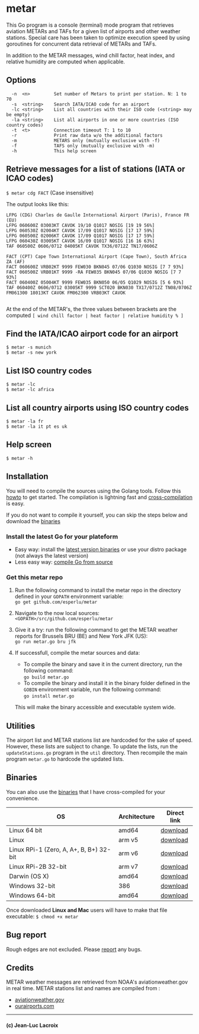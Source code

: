 # metar

This Go program is a console (terminal) mode program that retrieves aviation METARs and TAFs for a given list of airports and other weather stations. Special care has been taken to optimize execution speed by using goroutines for concurrent data retrieval of METARs and TAFs.

In addition to the METAR messages, wind chill factor, heat index, and relative humidity are computed when applicable.

## Options

```
  -n  <n>         Set number of Metars to print per station. N: 1 to 70
  -s  <string>    Search IATA/ICAO code for an airport
  -lc <string>    List all countries with their ISO code (<string> may be empty)
  -la <string>    List all airports in one or more countries (ISO country codes)
  -t  <t>         Connection timeout T: 1 to 10
  -r              Print raw data w/o the additional factors
  -m              METARS only (mutually exclusive with -f)
  -f              TAFS only (mutually exclusive with -m)
  -h              This help screen
```

## Retrieve messages for a list of stations (IATA or ICAO codes)

```$ metar cdg FACT``` (Case insensitive)

The output looks like this:

```
LFPG (CDG) Charles de Gaulle International Airport (Paris), France FR (EU)
LFPG 060600Z 03003KT CAVOK 19/10 Q1017 NOSIG [19 19 56%]
LFPG 060530Z 02004KT CAVOK 17/09 Q1017 NOSIG [17 17 59%]
LFPG 060500Z 02006KT CAVOK 17/09 Q1017 NOSIG [17 17 59%]
LFPG 060430Z 03005KT CAVOK 16/09 Q1017 NOSIG [16 16 63%]
TAF 060500Z 0606/0712 04005KT CAVOK TX36/0712Z TN17/0606Z

FACT (CPT) Cape Town International Airport (Cape Town), South Africa ZA (AF)
FACT 060600Z VRB02KT 9999 FEW030 BKN045 07/06 Q1030 NOSIG [7 7 93%]
FACT 060500Z VRB01KT 9999 -RA FEW035 BKN045 07/06 Q1030 NOSIG [7 7 93%]
FACT 060400Z 05004KT 9999 FEW035 BKN050 06/05 Q1029 NOSIG [5 6 93%]
TAF 060400Z 0606/0712 03005KT 9999 SCT020 BKN030 TX17/0712Z TN08/0706Z FM061300 18013KT CAVOK FM062300 VRB03KT CAVOK


```

At the end of the METAR's, the three values between brackets are the computed  ```[ wind chill factor | heat factor | relative humidity % ]```

## Find the IATA/ICAO airport code for an airport

```
$ metar -s munich
$ metar -s new york
```

## List ISO country codes

```
$ metar -lc
$ metar -lc africa

```

## List all country airports using ISO country codes
```
$ metar -la fr
$ metar -la it pt es uk
```
## Help screen

```$ metar -h```

## Installation

You will need to compile the sources using the Golang tools. Follow this [howto](https://go.dev/doc/tutorial/compile-install) to get started. The compilation is lightning fast and [cross-compilation](http://dave.cheney.net/2015/08/22/cross-compilation-with-go-1-5) is easy.

If you do not want to compile it yourself, you can skip the steps below and download the [binaries](#binaries)

### Install the latest Go for your plateform

* Easy way: install the [latest version binaries](https://golang.org/dl/) or use your distro package (not always the latest version)
* Less easy way: [compile Go from source](https://golang.org/doc/install/source)

### Get this metar repo

1. Run the following command to install the metar repo in the directory defined in your `GOPATH` environment variable:  
`go get github.com/esperlu/metar` 
2. Navigate to the now local sources: `<GOPATH>/src/github.com/esperlu/metar`
3. Give it a try: run the following command to get the METAR weather reports for Brussels BRU (BE) and New York JFK (US):  
`go run metar.go bru jfk`
4. If successfull, compile the metar sources and data:
    * To compile the binary and save it in the current directory, run the following command:  
    `go build metar.go`
    * To compile the binary and install it in the binary folder defined in the `GOBIN` environment variable, run the following command:  
    `go install metar.go`  

    This will make the binary accessible and executable system wide.

## Utilities

The airport list and METAR stations list are hardcoded for the sake of speed. However, these lists are subject to change. To update the lists, run the `updateStations.go` program in the `util` directory. Then recompile the main program `metar.go` to hardcode the updated lists.

## Binaries

You can also use the [binaries](https://github.com/esperlu/metarBin) that I have cross-compiled for your convenience.

OS | Architecture | Direct link
------------ | ----------- | -------------
Linux 64 bit| amd64 | [download](https://github.com/esperlu/metarBin/blob/master/linux/amd64/metar?raw=true)
Linux | arm v5 | [download](https://github.com/esperlu/metarBin/blob/master/linux/arm5/metar?raw=true)
Linux RPi-1 (Zero, A, A+, B, B+) 32-bit| arm v6 | [download](https://github.com/esperlu/metarBin/blob/master/linux/arm6/metar?raw=true)
Linux RPi-2B 32-bit | arm v7 | [download](https://github.com/esperlu/metarBin/blob/master/linux/arm7/metar?raw=true)
Darwin (OS X) | amd64 | [download](https://github.com/esperlu/metarBin/blob/master/darwin/amd64/metar?raw=true)
Windows 32-bit| 386 | [download](https://github.com/esperlu/metarBin/blob/master/windows/386/metar.exe?raw=true)
Windows 64-bit| amd64 | [download](https://github.com/esperlu/metarBin/blob/master/windows/amd64/metar.exe?raw=true)

Once downloaded **Linux and Mac** users will have to make that file executable: `$ chmod +x metar`

## Bug report
Rough edges are not excluded. Please [report](https://github.com/esperlu/metar/issues) any bugs.

## Credits
METAR weather messages are retrieved from NOAA's aviationweather.gov in real time.
METAR stations list and names are compiled from :
* [aviationweather.gov](https://www.aviationweather.gov/docs/metar/stations.txt)
* [ourairports.com](https://ourairports.com/data/airports.csv)

---
#### (c) Jean-Luc Lacroix
